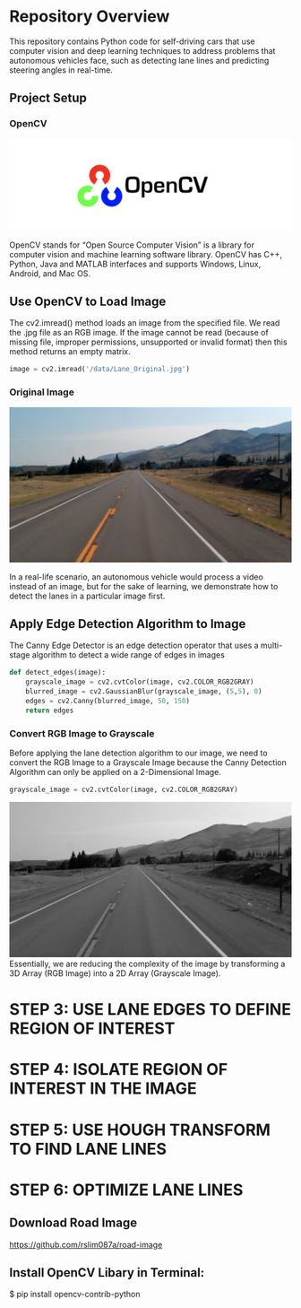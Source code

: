 # Repository Overview 
This repository contains Python code for self-driving cars that use computer vision and deep learning techniques to address problems that autonomous vehicles face, such as detecting lane lines and predicting steering angles in real-time.


## Project Setup

### OpenCV
![OpenCV](screenshots/opencv.png)

OpenCV stands for “Open Source Computer Vision” is a library for computer vision and machine learning software library. OpenCV has C++, Python, Java and MATLAB interfaces and supports Windows, Linux, Android, and Mac OS. 

## Use OpenCV to Load Image 
The cv2.imread() method loads an image from the specified file. We read the .jpg file as an RGB image. If the image cannot be read (because of missing file, improper permissions, unsupported or invalid format) then this method returns an empty matrix.

```python
image = cv2.imread('/data/Lane_Original.jpg')
```
### Original Image
![Original-Image](screenshots/Lane_Original.jpg)

In a real-life scenario, an autonomous vehicle would process a video instead of an image, but for the sake of learning, we demonstrate how to detect the lanes in a particular image first. 

## Apply Edge Detection Algorithm to Image
The Canny Edge Detector is an edge detection operator that uses a multi-stage algorithm to detect a wide range of edges in images

```python
def detect_edges(image):
    grayscale_image = cv2.cvtColor(image, cv2.COLOR_RGB2GRAY)    
    blurred_image = cv2.GaussianBlur(grayscale_image, (5,5), 0)
    edges = cv2.Canny(blurred_image, 50, 150)  
    return edges   
```

### Convert RGB Image to Grayscale
Before applying the lane detection algorithm to our image, we need to convert the RGB Image to a Grayscale Image because the Canny Detection Algorithm can only be applied on a 2-Dimensional Image.

```python
grayscale_image = cv2.cvtColor(image, cv2.COLOR_RGB2GRAY)    
```

![Gray-Image](screenshots/Lane_GrayScale.jpg)
Essentially, we are reducing the complexity of the image by transforming a 3D Array (RGB Image) into a 2D Array (Grayscale Image). 


# STEP 3: USE LANE EDGES TO DEFINE REGION OF INTEREST #
# STEP 4: ISOLATE REGION OF INTEREST IN THE IMAGE
# STEP 5: USE HOUGH TRANSFORM TO FIND LANE LINES 
# STEP 6: OPTIMIZE LANE LINES 

## Download Road Image
https://github.com/rslim087a/road-image

## Install OpenCV Libary in Terminal:
$ pip install opencv-contrib-python



